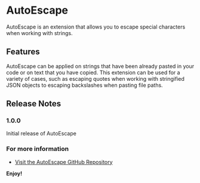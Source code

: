 # AutoEscape

AutoEscape is an extension that allows you to escape special characters when working with strings.

## Features

AutoEscape can be applied on strings that have been already pasted in your code or on text that you have copied. This extension can be used for a variety of cases, such as escaping quotes when working with stringified JSON objects to escaping backslashes when pasting file paths.

<!---
For example if there is an image subfolder under your extension project workspace:

\!\[feature X\]\(images/feature-x.png\)

> Tip: Many popular extensions utilize animations. This is an excellent way to show off your extension! We recommend short, focused animations that are easy to follow.
--->

<!---
## Extension Settings

Include if your extension adds any VS Code settings through the `contributes.configuration` extension point.

For example:

This extension contributes the following settings:

- `myExtension.enable`: enable/disable this extension
- `myExtension.thing`: set to `blah` to do something
--->

## Release Notes

### 1.0.0

Initial release of AutoEscape

### For more information

- [Visit the AutoEscape GitHub Repository](https://github.com/Suhas44/AutoEscape)

**Enjoy!**
